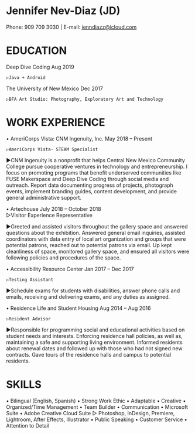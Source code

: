 # Jennifer Nev-Diaz (JD)
Phone: 909 709 3030 | E-mail: [jenndiazz@icloud.com](mailto:jenndiazz@icloud.com)

# EDUCATION
Deep Dive Coding             						      	  Aug 2019

	▷Java + Android 

The University of New Mexico						      	  Dec 2017

	▷BFA Art Studio: Photography, Exploratory Art and Technology	
  
# WORK EXPERIENCE

•  AmeriCorps Vista: CNM Ingenuity, Inc. 		      May 2018 – Present

	▷AmeriCorps Vista- STEAM Specialist
	
  ▶CNM Ingenuity is a nonprofit that helps Central New Mexico Community College pursue cooperative ventures in technology and     entrepreneurship. I focus on promoting programs that benefit underserved communities like FUSE Makerspace and Deep Dive Coding through social media and outreach. Report data documenting progress of projects, photograph events, implement branding guides, content development, and provide general administrative support.
  
• Artechouse 									              	    July 2018 – October 2018		
	▷Visitor Experience Representative
	
  ▶Greeted and assisted visitors throughout the gallery space and answered questions about the exhibition.  Answered general email inquiries, assisted coordinators with data entry of local art organization and groups that were potential patrons, reached out to potential patrons via email. Up kept cleanliness of space, monitored gallery space, and ensured all visitors were following policies and procedures of the space. 

•  Accessibility Resource Center 							    Jan 2017 – Dec 2017

	▷Testing Assistant
	
  ▶Schedule exams for students with disabilities, answer phone calls and emails, receiving and delivering exams, and any duties as assigned.
  
•  Residence Life and Student Housing 						Aug 2014 – Aug 2016

	▷Resident Advisor
	
  ▶Responsible for programming social and educational activities based on student needs and interests. Enforcing residence hall policies, as well as, maintaining a safe and supporting living environment. Informed residents about renewal dates and followed up with those who had not signed new contracts. Gave tours of the residence halls and campus to potential residents.
  
# SKILLS
•  Bilingual (English, Spanish)
•  Strong Work Ethic
•  Adaptable
•  Creative
•  Organized/Time Management
•  Team Builder
•  Communication
•  Microsoft Suite
•  Adobe Creative Cloud Suite
     ▷ Photoshop, InDesign, Premiere, 
	Lightroom, After Effects, Illustrator
•  Public Speaking
•  Customer Service
•  Attention to Detail






